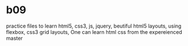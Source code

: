 # b09
practice files to learn html5, css3, js, jquery, beutiful html5 layouts, using flexbox, css3 grid layouts,
One can learn html css from the expereienced master
